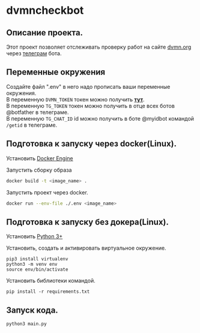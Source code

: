 # dvmncheckbot 

## Описание проекта.   
Этот проект позволяет отслеживать проверку работ на сайте [dvmn.org](dvmn.org) через [телеграм](https://telegram.org/) бота.    

## Переменные окружения 

Создайте файл ".env" в него надо прописать ваши переменные окружения.   
В переменную `DVMN_TOKEN` токен можно получить [**тут**](https://dvmn.org/api/docs/).   
В переменную `TG_TOKEN` токен можно получить в отце всех ботов @botfather в телеграме.    
В переменную `TG_CHAT_ID` id можно получить в боте @myidbot командой `/getid` в телеграме.

## Подготовка к запуску через docker(Linux).
Установить [Docker Engine](https://docs.docker.com/engine/install/)

Запустить сборку образа

```bash
docker build -t <image_name> .
```

Запустить проект через docker.  
```bash
docker run --env-file ./.env <image_name>
```

## Подготовка к запуску без докера(Linux).  
Установить [Python 3+](https://www.python.org/downloads/)     

Установить, создать и активировать виртуальное окружение.
```
pip3 install virtualenv
python3 -m venv env
source env/bin/activate
```
Установить библиотеки командой.  
```
pip install -r requirements.txt  
```
    
## Запуск кода.  
```
python3 main.py
```